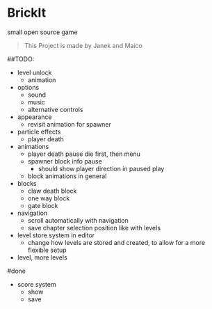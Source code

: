 # BrickIt
small open source game

> This Project is made by
> Janek and Maico

##TODO:

- level unlock
	- animation
- options
	- sound
	- music
    - alternative controls
- appearance
    - revisit animation for spawner
- particle effects
	- player death
- animations
	- player death pause
	  die first, then menu
	- spawner block info pause
		- should show player direction
		  in paused play
    - block animations in general
- blocks
	- claw death block
	- one way block
	- gate block
- navigation
	- scroll automatically with navigation
	- save chapter selection position like with levels
- level store system in editor
    - change how levels are stored and created, to allow for a more flexible setup
- level, more levels


#done

- score system
    - show
    - save

